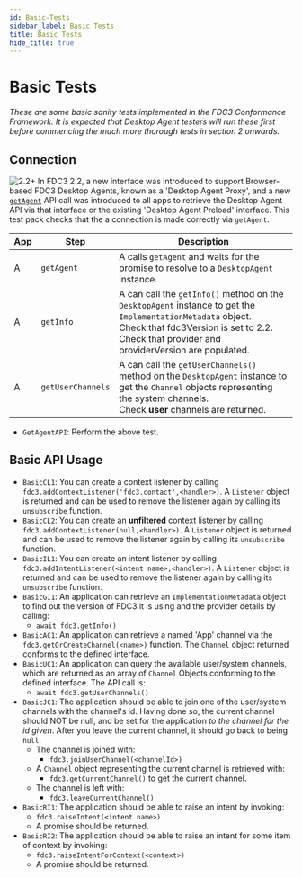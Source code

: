 ```yaml
---
id: Basic-Tests
sidebar_label: Basic Tests
title: Basic Tests
hide_title: true
---
```


# Basic Tests
<!-- markdownlint-disable MD033 -->

_These are some basic sanity tests implemented in the FDC3 Conformance Framework.  It is expected that Desktop Agent testers will run these first before commencing the much more thorough tests in section 2 onwards._

## Connection

![2.2+](https://img.shields.io/badge/FDC3-2.2+-purple) In FDC3 2.2, a new interface was introduced to support Browser-based FDC3 Desktop Agents, known as a 'Desktop Agent Proxy', and a new [`getAgent`](../ref/GetAgent) API call was introduced to all apps to retrieve the Desktop Agent API via that interface or the existing 'Desktop Agent Preload' interface. This test pack checks that the a connection is made correctly via `getAgent`.

| App | Step            | Description                                              |
|-----|-----------------|----------------------------------------------------------|
| A   | `getAgent`      | A calls `getAgent` and waits for the promise to resolve to a `DesktopAgent` instance. |
| A   | `getInfo`       | A can call the `getInfo()` method on the `DesktopAgent` instance to get the `ImplementationMetadata` object. <br /> Check that fdc3Version is set to 2.2.  <br />Check that provider and providerVersion are populated. |
| A   | `getUserChannels`| A can call the `getUserChannels()` method on the `DesktopAgent` instance to get the `Channel` objects representing the system channels.<br />Check **user** channels are returned.|

- `GetAgentAPI`: Perform the above test.

## Basic API Usage

- `BasicCL1`: You can create a context listener by calling `fdc3.addContextListener('fdc3.contact',<handler>)`.  A `Listener` object is returned and can be used to remove the listener again by calling its `unsubscribe` function.
- `BasicCL2`: You can create an **unfiltered** context listener by calling `fdc3.addContextListener(null,<handler>)`.  A `Listener` object is returned and can be used to remove the listener again by calling its `unsubscribe` function.
- `BasicIL1`: You can create an intent listener by calling `fdc3.addIntentListener(<intent name>,<handler>)`. A `Listener` object is returned and can be used to remove the listener again by calling its `unsubscribe` function.
- `BasicGI1`: An application can retrieve an `ImplementationMetadata` object to find out the version of FDC3 it is using and the provider details by calling:
  - `await fdc3.getInfo()`
- `BasicAC1`: An application can retrieve a named 'App' channel via the `fdc3.getOrCreateChannel(<name>)` function. The `Channel` object returned conforms to the defined interface.
- `BasicUC1`: An application can query the available user/system channels, which are returned as an array of `Channel` Objects conforming to the defined interface.  The API call is:
  - `await fdc3.getUserChannels()`
- `BasicJC1`: The application should be able to join one of the user/system channels with the channel's id.  Having done so, the current channel should NOT be null, and be set for the application _to the channel for the id given_.  After you leave the current channel, it should go back to being `null`.
  - The channel is joined with:
    - `fdc3.joinUserChannel(<channelId>)`
  - A `Channel` object representing the current channel is retrieved with:
    - `fdc3.getCurrentChannel()` to get the current channel.
  - The channel is left with:
    - `fdc3.leaveCurrentChannel()`
- `BasicRI1`: The application should be able to raise an intent by invoking:
  - `fdc3.raiseIntent(<intent name>)`
  - A promise should be returned.
- `BasicRI2`: The application should be able to raise an intent for some item of context by invoking:
  - `fdc3.raiseIntentForContext(<context>)`
  - A promise should be returned.
